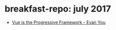 # breakfast-repo: july 2017

- [Vue js the Progressive Framework - Evan You](https://www.youtube.com/watch?v=pBBSp_iIiVM)
